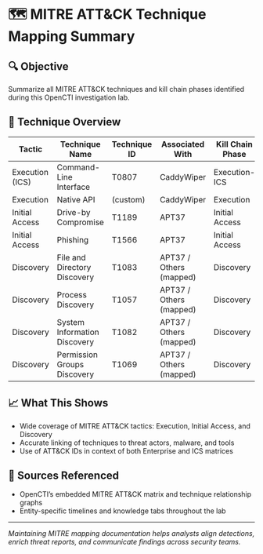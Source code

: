 # 🗺️ MITRE ATT&CK Technique Mapping Summary

## 🔍 Objective
Summarize all MITRE ATT&CK techniques and kill chain phases identified during this OpenCTI investigation lab.

## 🧾 Technique Overview
| Tactic              | Technique Name               | Technique ID | Associated With         | Kill Chain Phase     |
|---------------------|-------------------------------|--------------|--------------------------|-----------------------|
| Execution (ICS)     | Command-Line Interface        | T0807        | CaddyWiper              | Execution-ICS         |
| Execution           | Native API                    | (custom)     | CaddyWiper              | Execution             |
| Initial Access      | Drive-by Compromise           | T1189        | APT37                   | Initial Access        |
| Initial Access      | Phishing                      | T1566        | APT37                   | Initial Access        |
| Discovery           | File and Directory Discovery  | T1083        | APT37 / Others (mapped) | Discovery             |
| Discovery           | Process Discovery             | T1057        | APT37 / Others (mapped) | Discovery             |
| Discovery           | System Information Discovery  | T1082        | APT37 / Others (mapped) | Discovery             |
| Discovery           | Permission Groups Discovery   | T1069        | APT37 / Others (mapped) | Discovery             |

## 📈 What This Shows
- Wide coverage of MITRE ATT&CK tactics: Execution, Initial Access, and Discovery
- Accurate linking of techniques to threat actors, malware, and tools
- Use of ATT&CK IDs in context of both Enterprise and ICS matrices

## 🔗 Sources Referenced
- OpenCTI’s embedded MITRE ATT&CK matrix and technique relationship graphs
- Entity-specific timelines and knowledge tabs throughout the lab

---

*Maintaining MITRE mapping documentation helps analysts align detections, enrich threat reports, and communicate findings across security teams.*
